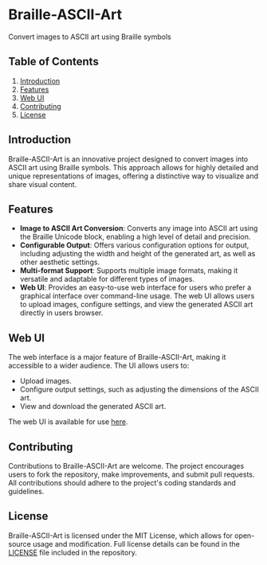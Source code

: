 # Braille-ASCII-Art

Convert images to ASCII art using Braille symbols

## Table of Contents
1. [Introduction](#introduction)
2. [Features](#features)
4. [Web UI](#web-ui)
5. [Contributing](#contributing)
6. [License](#license)

## Introduction
Braille-ASCII-Art is an innovative project designed to convert images into ASCII art using Braille symbols. This approach allows for highly detailed and unique representations of images, offering a distinctive way to visualize and share visual content.

## Features
- **Image to ASCII Art Conversion**: Converts any image into ASCII art using the Braille Unicode block, enabling a high level of detail and precision.
- **Configurable Output**: Offers various configuration options for output, including adjusting the width and height of the generated art, as well as other aesthetic settings.
- **Multi-format Support**: Supports multiple image formats, making it versatile and adaptable for different types of images.
- **Web UI**: Provides an easy-to-use web interface for users who prefer a graphical interface over command-line usage. The web UI allows users to upload images, configure settings, and view the generated ASCII art directly in users browser.

## Web UI
The web interface is a major feature of Braille-ASCII-Art, making it accessible to a wider audience. The UI allows users to:
- Upload images.
- Configure output settings, such as adjusting the dimensions of the ASCII art.
- View and download the generated ASCII art.

The web UI is available for use [here](https://1999azzar.github.io/Braille-ASCII-Art/).

## Contributing
Contributions to Braille-ASCII-Art are welcome. The project encourages users to fork the repository, make improvements, and submit pull requests. All contributions should adhere to the project's coding standards and guidelines.

## License
Braille-ASCII-Art is licensed under the MIT License, which allows for open-source usage and modification. Full license details can be found in the [LICENSE](LICENSE) file included in the repository.
